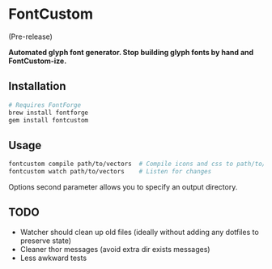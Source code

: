 FontCustom
==========

(Pre-release)

__Automated glyph font generator. Stop building glyph fonts by hand and FontCustom-ize.__


Installation
------------

```sh
# Requires FontForge
brew install fontforge
gem install fontcustom
```


Usage
-----

```sh
fontcustom compile path/to/vectors  # Compile icons and css to path/to/fontcustom/*
fontcustom watch path/to/vectors    # Listen for changes
```

Options second parameter allows you to specify an output directory.

TODO
----

* Watcher should clean up old files (ideally without adding any dotfiles to preserve state)
* Cleaner thor messages (avoid extra dir exists messages)
* Less awkward tests
